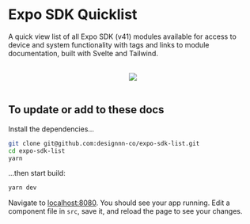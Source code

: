# Expo SDK Quicklist
A quick view list of all Expo SDK (v41) modules available for access to device and system functionality with tags and links to module documentation, built with Svelte and Tailwind.

<br>
<div align="center">
<img src='https://raw.githubusercontent.com/designnn-co/expo-sdk-list/master/media/expo-list-view-screenshot.png'>
</div>
<br>

## To update or add to these docs

Install the dependencies...

```bash
git clone git@github.com:designnn-co/expo-sdk-list.git
cd expo-sdk-list
yarn
```

...then start build:

```bash
yarn dev
```

Navigate to [localhost:8080](http://localhost:8080). You should see your app running. Edit a component file in `src`, save it, and reload the page to see your changes.
